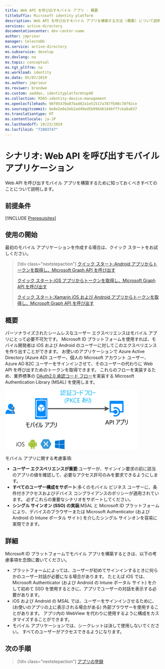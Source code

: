 ```yaml
---
title: Web API を呼び出すモバイル アプリ - 概要
titleSuffix: Microsoft identity platform
description: Web API を呼び出すモバイル アプリを構築する方法 (概要) について説明します
services: active-directory
documentationcenter: dev-center-name
author: jmprieur
manager: CelesteDG
ms.service: active-directory
ms.subservice: develop
ms.devlang: na
ms.topic: conceptual
ms.tgt_pltfrm: na
ms.workload: identity
ms.date: 05/07/2019
ms.author: jmprieur
ms.reviwer: brandwe
ms.custom: aaddev, identityplatformtop40
ms.collection: M365-identity-device-management
ms.openlocfilehash: 98f05470a07bad82a1e51517a787fb98c78f92ce
ms.sourcegitcommit: be8e2e0a3eb2ad49ed5b996461d4bff7cba8a837
ms.translationtype: HT
ms.contentlocale: ja-JP
ms.lasthandoff: 10/23/2019
ms.locfileid: "72803747"
---
```

# <a name="scenario-mobile-application-that-calls-web-apis"></a>シナリオ: Web API を呼び出すモバイル アプリケーション

Web API を呼び出すモバイル アプリを構築するために知っておくべきすべてのことについて説明します。

## <a name="prerequisites"></a>前提条件

[!INCLUDE [Prerequisites](../../../includes/active-directory-develop-scenarios-prerequisites.md)]

## <a name="getting-started"></a>使用の開始

最初のモバイル アプリケーションを作成する場合は、クイック スタートをお試しください。

> [!div class="nextstepaction"]
> [クイック スタート:Android アプリからトークンを取得し、Microsoft Graph API を呼び出す](./quickstart-v2-android.md)
>
> [クイック スタート:iOS アプリからトークンを取得し、Microsoft Graph API を呼び出す](./quickstart-v2-ios.md)
>
> [クイック スタート:Xamarin iOS および Android アプリからトークンを取得し、Microsoft Graph API を呼び出す](https://github.com/Azure-Samples/active-directory-xamarin-native-v2)

## <a name="overview"></a>概要

パーソナライズされたシームレスなユーザー エクスペリエンスはモバイル アプリにとって必要不可欠です。  Microsoft ID プラットフォームを使用すれば、モバイル開発者は iOS および Android のユーザーに対してこのエクスペリエンスを作り出すことができます。 お使いのアプリケーションで Azure Active Directory (Azure AD) ユーザー、個人の Microsoft アカウント ユーザー、Azure AD B2C ユーザーをサインインさせて、そのユーザーの代わりに Web API を呼び出すためのトークンを取得できます。 これらのフローを実装するため、業界標準の [OAuth2.0 承認コード フロー](v2-oauth2-auth-code-flow.md)を実装する Microsoft Authentication Library (MSAL) を使用します。

![デーモン アプリ](./media/scenarios/mobile-app.svg)

モバイル アプリに関する考慮事項:

- **ユーザー エクスペリエンスが重要**:ユーザーが、サインイン要求の前に該当のアプリの値を確認して、必要なアクセス許可のみを要求できるようにします。
- **すべてのユーザー構成をサポート**:多くのモバイル ビジネス ユーザーに、条件付きアクセスおよびデバイス コンプライアンスのポリシーが適用されています。 必ずこれらの重要なシナリオをサポートしてください。
- **シングル サインオン (SSO) の実装**:MSAL と Microsoft ID プラットフォームにより、デバイスのブラウザーまたは Microsoft Authenticator (および Android の Intune ポータル サイト) を介したシングル サインオンを容易に実現できます。

## <a name="specifics"></a>詳細

Microsoft ID プラットフォームでモバイル アプリを構築するときは、以下の考慮事項を念頭に置いてください。

- プラットフォームによっては、ユーザーが初めてサインインするときに何らかのユーザー対話が必要になる場合があります。 たとえば iOS では、Microsoft Authenticator (および Android の Intune ポータル サイト) を介して初めて SSO を使用するときに、アプリでユーザーの対話を表示する必要があります。
- iOS および Android の MSAL では、ユーザーをサインインさせるために、(お使いのアプリの上に表示される場合がある) 外部ブラウザーを使用することがあります。 アプリ内の WebView を代わりに使用するように構成をカスタマイズすることができます。
- モバイル アプリケーションでは、シークレットは決して使用しないでください。 すべてのユーザーがアクセスできるようになります。

## <a name="next-steps"></a>次の手順

> [!div class="nextstepaction"]
> [アプリの登録](scenario-mobile-app-registration.md)
